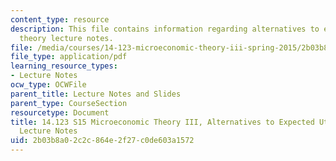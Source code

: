 ```yaml
---
content_type: resource
description: This file contains information regarding alternatives to expected utility
  theory lecture notes.
file: /media/courses/14-123-microeconomic-theory-iii-spring-2015/2b03b8a02c2c864e2f27c0de603a1572_MIT14_123S15_Chap6.pdf
file_type: application/pdf
learning_resource_types:
- Lecture Notes
ocw_type: OCWFile
parent_title: Lecture Notes and Slides
parent_type: CourseSection
resourcetype: Document
title: 14.123 S15 Microeconomic Theory III, Alternatives to Expected Utility Theory
  Lecture Notes
uid: 2b03b8a0-2c2c-864e-2f27-c0de603a1572
---
```

